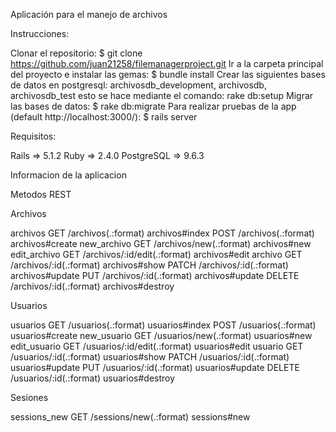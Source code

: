 Aplicación para el manejo de archivos

Instrucciones:

Clonar el repositorio: $ git clone https://github.com/juan21258/filemanagerproject.git
Ir a la carpeta principal del proyecto e instalar las gemas: $ bundle install
Crear las siguientes bases de datos en postgresql: archivosdb_development, archivosdb, archivosdb_test
esto se hace mediante el comando: rake db:setup
Migrar las bases de datos: $ rake db:migrate
Para realizar pruebas de la app (default http://localhost:3000/): $ rails server

Requisitos:

Rails => 5.1.2 Ruby => 2.4.0 PostgreSQL => 9.6.3

Informacion de la aplicacion

Metodos REST

Archivos

archivos     GET    /archivos(.:format)          archivos#index
             POST   /archivos(.:format)          archivos#create
new_archivo  GET    /archivos/new(.:format)      archivos#new
edit_archivo GET    /archivos/:id/edit(.:format) archivos#edit
     archivo GET    /archivos/:id(.:format)      archivos#show
             PATCH  /archivos/:id(.:format)      archivos#update
             PUT    /archivos/:id(.:format)      archivos#update
             DELETE /archivos/:id(.:format)      archivos#destroy

Usuarios

usuarios GET    /usuarios(.:format)          usuarios#index
             POST   /usuarios(.:format)          usuarios#create
 new_usuario GET    /usuarios/new(.:format)      usuarios#new
edit_usuario GET    /usuarios/:id/edit(.:format) usuarios#edit
     usuario GET    /usuarios/:id(.:format)      usuarios#show
             PATCH  /usuarios/:id(.:format)      usuarios#update
             PUT    /usuarios/:id(.:format)      usuarios#update
             DELETE /usuarios/:id(.:format)      usuarios#destroy

Sesiones

sessions_new GET    /sessions/new(.:format)      sessions#new
